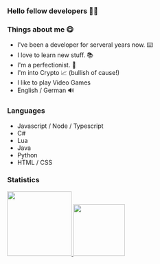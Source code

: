 ### Hello fellow developers 👋🙂

### Things about me 😋
- I've been a developer for serveral years now. ⌨️
- I love to learn new stuff. 📚
- I'm a perfectionist. 💯
- I'm into Crypto 📈 (bullish of cause!)
- I like to play Video Games
- English / German 🔊

### Languages
- Javascript / Node / Typescript
- C#
- Lua
- Java
- Python
- HTML / CSS

### Statistics
<a href="https://github.com/stuyk">
  <img height="150em" src="https://github-readme-stats-eight-theta.vercel.app/api?username=frankofm&show_icons=true&theme=gotham&include_all_commits=true&count_private=true" />
  <img height="120em" src="https://github-readme-stats-eight-theta.vercel.app/api/top-langs?username=frankofm&theme=gotham&layout=compact" />
</a>
